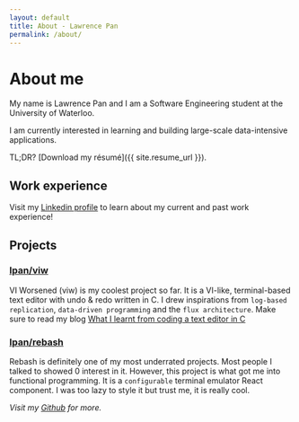 ```yaml
---
layout: default
title: About - Lawrence Pan
permalink: /about/
---
```


# About me

My name is Lawrence Pan and I am a Software Engineering student at the
University of Waterloo.

I am currently interested in learning and building large-scale data-intensive
applications.

TL;DR? [Download my résumé]({{ site.resume_url }}).

## Work experience

Visit my [Linkedin profile](www.linkedin.com/in/lawrence-pan) to learn about my
current and past work experience!

## Projects

### [lpan/viw](https://github.com/lpan/viw)

VI Worsened (viw) is my coolest project so far. It is a VI-like, terminal-based
text editor with undo & redo written in C. I drew inspirations from `log-based
replication`, `data-driven programming` and the `flux architecture`. Make sure
to read my blog [What I learnt from coding a text editor in
C](/what-i-learnt-from-viw)

### [lpan/rebash](https://github.com/lpan/rebash)

Rebash is definitely one of my most underrated projects. Most people I talked to
showed 0 interest in it. However, this project is what got me into functional
programming. It is a `configurable` terminal emulator React component. I was too
lazy to style it but trust me, it is really cool.

*Visit my [Github](https://github.com/lpan) for more.*
